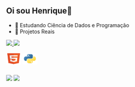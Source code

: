 ## Oi sou Henrique👋

- 🌱 Estudando Ciência de Dados e Programação
- 👯 Projetos Reais


<div>
<a href="https://beacons.ai/17-henrique-aguiar">
<img height="180em" src="https://github-readme-stats.vercel.app/api?username=17-henrique-aguiar&theme=outrun&show_icons=true&hide_border=true&count_private=true">
<img height="180em" src="https://github-readme-stats.vercel.app/api/top-langs/?username=17-henrique-aguiar&theme=outrun&show_icons=true&hide_border=true&layout=compact"/>

</a>
</div>

<div style="display: inline_block"><br>
<img align="center" alt="teste-HTML" height="30" width="40" src="https://raw.githubusercontent.com/devicons/devicon/master/icons/html5/html5-original.svg">
<img align="center" alt="teste-Python" height="30" width="40" src="https://raw.githubusercontent.com/devicons/devicon/master/icons/python/python-original.svg">
</div>

##
<div>
<a href="henriquetex7226@gmail.com"><img src="https://img.shields.io/badge/-Gmail-%23333333?style=for-the-badge&logo=gmail&logoColor=white" target="_blank"></a>   
<a href="https://www.linkedin.com/in/henrique-aguiar-4a2660352/" target="_blank"><img src="https://img.shields.io/badge/-LinkedIn-%230077B5?style=for-the-badge&logo=linkedin&logoColor=white" target="_blank"></a>    
</div>





<!--
"https://github-readme-stats.vercel.app/api/top-langs/?username=17-henrique-aguiar&theme=gruvbox&show_icons=true&hide_border=true&layout=compact"/

<a href="    " target="_blank"><img src="https://img.shields.io/badge/YouTube-FF0000?style=for-the-badge&logo=youtube&logoColor=white" target="_blank"></a>  YOUTUBE
<a href="    " target="_blank"><img src="https://img.shields.io/badge/-Instagram-%23E4405F?style=for-the-badge&logo=instagram&logoColor=white" target="_blank"></a>    INSTA
<a href="         " target="_blank"><img src="https://img.shields.io/badge/Twitch-9146FF?style=for-the-badge&logo=twitch&logoColor=white" target="_blank"></a>    TWITCH
<a href="            " target="_blank"><img src="https://img.shields.io/badge/Discord-7289DA?style=for-the-badge&logo=discord&logoColor=white" target="_blank"></a>     DISCORD
<a href="               "><img src="https://img.shields.io/badge/-Gmail-%23333333?style=for-the-badge&logo=gmail&logoColor=white" target="_blank"></a>             GMAIL
<a href="             " target="_blank"><img src="https://img.shields.io/badge/-LinkedIn-%230077B5?style=for-the-badge&logo=linkedin&logoColor=white" target="_blank"></a>    LINKEDIN
</div>

<img align="center" alt="teste-Js" height="30" width="40" src="https://raw.githubusercontent.com/devicons/devicon/master/icons/javascript/javascript-plain.svg"> JavaScript
<img align="center" alt="teste-Csharp" height="30" width="40" src="https://raw.githubusercontent.com/devicons/devicon/master/icons/csharp/csharp-original.svg"> C#
<img align="center" alt="teste-React" height="30" width="40" src="https://raw.githubusercontent.com/devicons/devicon/master/icons/react/react-original.svg"> React
<img align="center" alt="teste-Ts" height="30" width="40" src="https://raw.githubusercontent.com/devicons/devicon/master/icons/typescript/typescript-plain.svg"> TS
<img align="center" alt="teste-CSS" height="30" width="40" src="https://raw.githubusercontent.com/devicons/devicon/master/icons/css3/css3-original.svg"&gt;  CSS

temas: nord, gotham, jolly, maroongold, blueberry, outrun, react, omni, midnight purple 1x, vision friendly dark, algolia, blue green, nightowl, monokai, cobalt, tokyo night, merko, radical 2x
